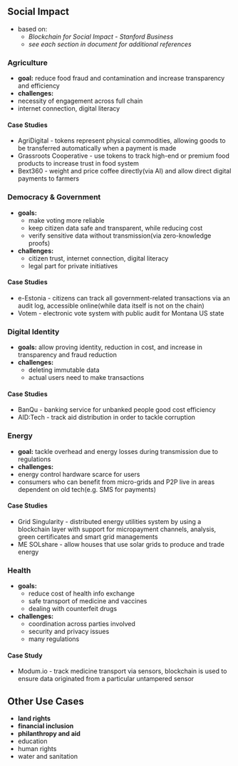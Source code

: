 ## Social Impact

- based on:    
  - *Blockchain for Social Impact - Stanford Business*
  - *see each section in document for additional references*

### Agriculture

- **goal:** reduce food fraud and contamination and increase
transparency and efficiency
- **challenges:**
 - necessity of engagement across full chain
 - internet connection, digital literacy

#### Case Studies
 - AgriDigital - tokens represent physical commodities, allowing goods to be transferred automatically when a payment is made
 - Grassroots
Cooperative - use tokens to track high-end or premium food products to increase trust in food system
 - Bext360 - weight and price coffee directly(via AI) and allow direct digital payments to farmers

### Democracy & Government

- **goals:**
  - make voting more reliable
  - keep citizen data safe and transparent, while reducing cost
  - verify sensitive data without transmission(via zero-knowledge proofs)
- **challenges:**
  - citizen trust, internet connection, digital literacy
  - legal part for private initiatives

#### Case Studies
  - e-Estonia - citizens can track all government-related transactions via an audit log, accessible online(while data itself is not on the chain)
  - Votem - electronic vote system with public audit for Montana US state

### Digital Identity
  - **goals:** allow proving identity, reduction in cost, and increase in transparency and
fraud reduction
  - **challenges:**
    - deleting immutable data
	- actual users need to make transactions

#### Case Studies
- BanQu -  banking service for unbanked people good cost efficiency
- AID:Tech - track aid distribution in order to tackle corruption

### Energy

- **goal:** tackle overhead and energy losses during transmission due to regulations
- **challenges:**
 - energy control hardware scarce for users
 - consumers who can benefit from micro-grids and P2P live in areas dependent on old tech(e.g. SMS for payments)

#### Case Studies
- Grid Singularity - distributed energy utilities system by using a blockchain layer with support for micropayment channels, analysis, green certificates and smart grid managements
- ME SOLshare - allow houses that use solar grids to produce and trade energy

### Health

- **goals:**
  - reduce cost of health info exchange
  - safe transport of medicine and vaccines
  - dealing with counterfeit drugs
- **challenges:**
  - coordination across parties involved
  - security and privacy issues
  - many regulations

#### Case Study
 - Modum.io - track medicine transport via sensors, blockchain is used to ensure data originated from a particular untampered sensor

## Other Use Cases
  - **land rights**
  - **financial inclusion**
  - **philanthropy and aid**
  - education
  - human rights
  - water and sanitation
